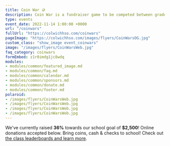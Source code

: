```yaml
---
title: Coin War 🪙
description: Coin War is a fundraiser game to be competed between grade levels/home rooms. 
type: events
event_date: 2022-11-14 1:00:00 +0000
url: "/coinwars"
fullUrl: "https://colwichhso.com/coinwars"
pageImage: "https://colwichhso.com/images/flyers/CoinWarsOG.jpg"
custom_class: "show_image event_coinwars"
image: "/images/flyers/CoinWarsWeb.jpg"
faq_category: coinwars
formEmbed: z1r0imdg1jc8wdq
modules:
- modules/common/featured_image.md
- modules/common/faq.md
- modules/common/calendar.md
- modules/common/sponsors.md
- modules/common/donate.md
- modules/common/footer.md
polaroid: 
- /images/flyers/CoinWarsWeb.jpg
- /images/flyers/CoinWarsWeb.jpg
- /images/flyers/CoinWarsWeb.jpg
- /images/flyers/CoinWarsWeb.jpg
---
```

We've currently raised **36%** towards our school goal of **$2,500**! Online donations accepted below. Bring coins, cash & checks to school! Check out [the class leaderboards and learn more](#section1).